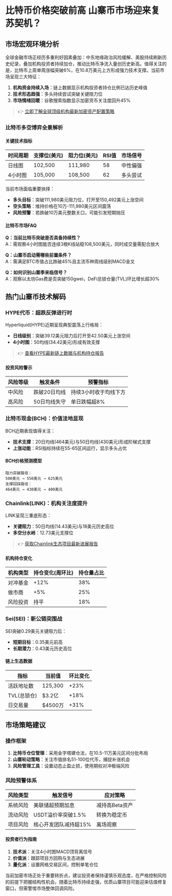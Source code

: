 # 比特币价格突破前高 山寨币市场迎来复苏契机？

## 市场宏观环境分析

全球金融市场正经历多重利好因素叠加：中东地缘政治风险缓解、美股持续刷新历史纪录，叠加机构投资者持续加仓，推动比特币净流入量创历史新高。值得关注的是，比特币上周单周涨幅突破6%，在10.8万美元上方形成强力技术支撑。当前市场呈现三大特征：

1. **机构资金持续入场**：链上数据显示机构投资者持仓比例已达历史峰值
2. **技术形态趋强**：多头持续尝试突破关键阻力位
3. **市场情绪回暖**：谷歌搜索指数显示加密货币关注度回升45%

> 👉 [立即了解全球顶级机构最新加密资产配置策略](https://bit.ly/okx_welcome)

### 比特币多空博弈全景解析

#### 关键技术指标
| 时间周期 | 支撑位(美元) | 阻力位(美元) | RSI值 | 市场信号 |
|---------|------------|------------|------|---------|
| 日线图   | 102,500    | 111,980    | 58   | 中性偏强 |
| 4小时图 | 105,000    | 108,500    | 62   | 多头尝试 |

当前市场面临重要抉择：
- **多头目标**：突破111,980美元阻力位，打开至150,492美元上涨空间
- **空头策略**：维持价格在10万-111,980美元区间震荡
- **风险预警**：若跌破10万美元整数关口，可能引发短期抛压

#### 比特币市场FAQ
**Q：当前比特币突破是否具备持续性？**  
A：需观察4小时图能否连续3根K线站稳108,500美元，同时成交量需配合放大

**Q：山寨币启动需哪些前置条件？**  
A：需满足BTC市值占比跌破45%且主流币种周线级别MACD金叉

**Q：如何识别山寨季来临信号？**  
A：观察以太坊Gas费是否突破150gwei，DeFi总锁仓量(TVL)环比增长超30%

## 热门山寨币技术解码

### HYPE代币：超跌反弹进行时
Hyperliquid(HYPE)近期呈现典型震荡上行格局：
- **日线级别**：突破39.12美元阻力后打开至42.50美元上涨空间
- **4小时图**：50均线(34.42美元)形成有效支撑

> 👉 [查看HYPE最新链上数据与机构持仓报告](https://bit.ly/okx_welcome)

#### 投资风险警示
| 风险等级 | 触发条件            | 预警指标         |
|----------|---------------------|------------------|
| 中风险   | 跌破20日均线        | 持续3小时收于均线下方 |
| 高风险   | 50日均线失守        | 单日跌幅超8%     |

### 比特币现金(BCH)：价值洼地显现
BCH近期表现值得关注：
- **技术支撑**：20日均线(464美元)与50日均线(430美元)形成阶梯式支撑
- **上涨动能**：RSI指标持续在55-65区间运行，显示多头占优

#### BCH价格预测模型
```
阻力突破路径：
500美元 → 550美元 → 625美元
支撑回踩路径：
464美元 → 430美元 → 400美元
```

### Chainlink(LINK)：机构关注度提升
LINK呈现三重底形态：
- **关键阻力**：50日均线(14.43美元)与18美元历史高位
- **多空分水岭**：12.73美元支撑位

> 👉 [获取Chainlink生态项目最新进展报告](https://bit.ly/okx_welcome)

#### 机构持仓变化
| 机构类型 | 持仓变化(周环比) | 持仓量占比 |
|----------|------------------|------------|
| 对冲基金 | +12%             | 38%        |
| 做市商   | +5%              | 25%        |
| 风险投资 | 持平             | 18%        |

### Sei(SEI)：新公链突围战
SEI突破0.29美元关键阻力后：
- **短期目标**：0.35美元前高
- **长期潜力**：0.43美元历史高位

#### 链上生态数据
| 指标          | 当前值     | 环比变化 |
|---------------|------------|----------|
| 活跃地址数    | 125,300    | +23%     |
| TVL(总锁仓)   | $3.2亿     | +18%     |
| 日交易量      | $4500万    | +31%     |

## 市场策略建议

### 操作框架
1. **比特币仓位管理**：采用金字塔建仓法，在10.5-11万美元区间分批布局
2. **山寨轮动策略**：关注市值排名51-100位代币，捕捉补涨机会
3. **风险管理工具**：设置动态止盈止损，使用期权对冲极端风险

### 风险预警体系
| 风险类型 | 触发信号                  | 应对策略               |
|----------|---------------------------|------------------------|
| 系统风险 | 美联储超预期加息           | 减持高Beta资产         |
| 流动风险 | USDT溢价率突破1.5%        | 转换为稳定币           |
| 项目风险 | 核心开发团队减持超15%     | 离场观察               |

#### 投资者行为指南
1. **技术派**：关注4小时图MACD顶背离信号
2. **价值派**：跟踪项目方回购与生态进展
3. **量化派**：设置网格交易区间，控制单笔仓位

当前加密市场正处于重要转折点，建议投资者保持谨慎乐观态度，在严格控制风险的前提下把握结构性机会。随着比特币持续走强，优质山寨项目可能迎来估值修复窗口，但需警惕市场整体回调风险。
